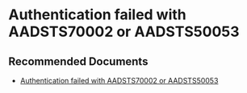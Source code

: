   <properties
	pageTitle="error - aadsts50053"
	description="error - aadsts50053"
	service="microsoft.PowerBIDedicated"
	resource="capacities"
	authors="pjfreitas"
	ms.author="pfreitas"	
	displayOrder="650"
	selfHelpType="generic"
	supportTopicIds="32628092"
	productPesIds="16334"
	cloudEnvironments="public, MoonCake, fairfax" 
	articleId="75879465-fcd6-22ad-94c0-beda38e5ca45"
	ownershipId="ASEP_ContentService_Placeholder"
/>

# Authentication failed with AADSTS70002 or AADSTS50053

## **Recommended Documents**

* [Authentication failed with AADSTS70002 or AADSTS50053](https://docs.microsoft.com/power-bi/developer/embedded-troubleshoot#authentication)

